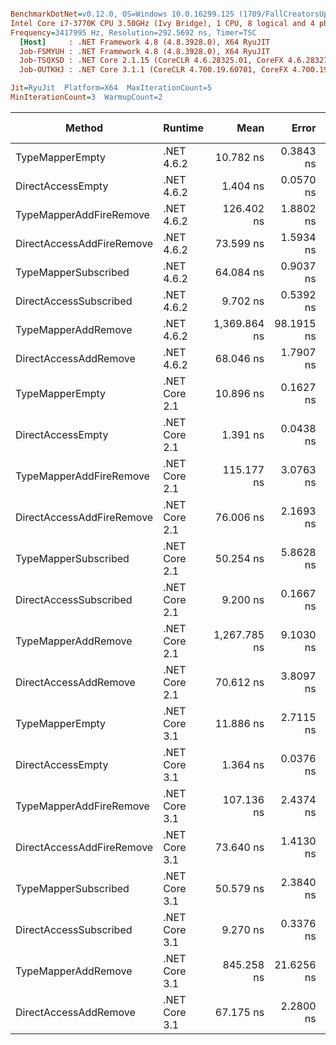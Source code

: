 ``` ini

BenchmarkDotNet=v0.12.0, OS=Windows 10.0.16299.125 (1709/FallCreatorsUpdate/Redstone3)
Intel Core i7-3770K CPU 3.50GHz (Ivy Bridge), 1 CPU, 8 logical and 4 physical cores
Frequency=3417995 Hz, Resolution=292.5692 ns, Timer=TSC
  [Host]     : .NET Framework 4.8 (4.8.3928.0), X64 RyuJIT
  Job-FSMYUH : .NET Framework 4.8 (4.8.3928.0), X64 RyuJIT
  Job-TSQXSD : .NET Core 2.1.15 (CoreCLR 4.6.28325.01, CoreFX 4.6.28327.02), X64 RyuJIT
  Job-OUTKHJ : .NET Core 3.1.1 (CoreCLR 4.700.19.60701, CoreFX 4.700.19.60801), X64 RyuJIT

Jit=RyuJit  Platform=X64  MaxIterationCount=5  
MinIterationCount=3  WarmupCount=2  

```
|                    Method |       Runtime |         Mean |      Error |     StdDev |  Ratio | RatioSD |  Gen 0 | Gen 1 | Gen 2 | Allocated |
|-------------------------- |-------------- |-------------:|-----------:|-----------:|-------:|--------:|-------:|------:|------:|----------:|
|           TypeMapperEmpty |    .NET 4.6.2 |    10.782 ns |  0.3843 ns |  0.0998 ns |   7.68 |    0.12 | 0.0153 |     - |     - |      64 B |
|         DirectAccessEmpty |    .NET 4.6.2 |     1.404 ns |  0.0570 ns |  0.0148 ns |   1.00 |    0.00 |      - |     - |     - |         - |
|   TypeMapperAddFireRemove |    .NET 4.6.2 |   126.402 ns |  1.8802 ns |  0.4883 ns |  90.06 |    1.11 | 0.0534 |     - |     - |     225 B |
| DirectAccessAddFireRemove |    .NET 4.6.2 |    73.599 ns |  1.5934 ns |  0.4138 ns |  52.44 |    0.79 | 0.0459 |     - |     - |     193 B |
|      TypeMapperSubscribed |    .NET 4.6.2 |    64.084 ns |  0.9037 ns |  0.2347 ns |  45.66 |    0.61 | 0.0229 |     - |     - |      96 B |
|    DirectAccessSubscribed |    .NET 4.6.2 |     9.702 ns |  0.5392 ns |  0.1400 ns |   6.91 |    0.13 | 0.0153 |     - |     - |      64 B |
|       TypeMapperAddRemove |    .NET 4.6.2 | 1,369.864 ns | 98.1915 ns | 25.5000 ns | 976.05 |   25.33 | 0.0820 |     - |     - |     345 B |
|     DirectAccessAddRemove |    .NET 4.6.2 |    68.046 ns |  1.7907 ns |  0.4650 ns |  48.48 |    0.73 | 0.0362 |     - |     - |     152 B |
|           TypeMapperEmpty | .NET Core 2.1 |    10.896 ns |  0.1627 ns |  0.0423 ns |   7.76 |    0.09 | 0.0152 |     - |     - |      64 B |
|         DirectAccessEmpty | .NET Core 2.1 |     1.391 ns |  0.0438 ns |  0.0114 ns |   0.99 |    0.01 |      - |     - |     - |         - |
|   TypeMapperAddFireRemove | .NET Core 2.1 |   115.177 ns |  3.0763 ns |  0.7989 ns |  82.06 |    1.32 | 0.0533 |     - |     - |     224 B |
| DirectAccessAddFireRemove | .NET Core 2.1 |    76.006 ns |  2.1693 ns |  0.5634 ns |  54.15 |    0.79 | 0.0457 |     - |     - |     192 B |
|      TypeMapperSubscribed | .NET Core 2.1 |    50.254 ns |  5.8628 ns |  1.5225 ns |  35.80 |    1.15 | 0.0228 |     - |     - |      96 B |
|    DirectAccessSubscribed | .NET Core 2.1 |     9.200 ns |  0.1667 ns |  0.0433 ns |   6.55 |    0.06 | 0.0152 |     - |     - |      64 B |
|       TypeMapperAddRemove | .NET Core 2.1 | 1,267.785 ns |  9.1030 ns |  1.4087 ns | 903.61 |   10.28 | 0.0801 |     - |     - |     344 B |
|     DirectAccessAddRemove | .NET Core 2.1 |    70.612 ns |  3.8097 ns |  0.9894 ns |  50.31 |    0.73 | 0.0362 |     - |     - |     152 B |
|           TypeMapperEmpty | .NET Core 3.1 |    11.886 ns |  2.7115 ns |  0.7042 ns |   8.47 |    0.51 | 0.0153 |     - |     - |      64 B |
|         DirectAccessEmpty | .NET Core 3.1 |     1.364 ns |  0.0376 ns |  0.0098 ns |   0.97 |    0.01 |      - |     - |     - |         - |
|   TypeMapperAddFireRemove | .NET Core 3.1 |   107.136 ns |  2.4374 ns |  0.6330 ns |  76.33 |    1.14 | 0.0535 |     - |     - |     224 B |
| DirectAccessAddFireRemove | .NET Core 3.1 |    73.640 ns |  1.4130 ns |  0.3670 ns |  52.46 |    0.55 | 0.0459 |     - |     - |     192 B |
|      TypeMapperSubscribed | .NET Core 3.1 |    50.579 ns |  2.3840 ns |  0.6191 ns |  36.04 |    0.77 | 0.0229 |     - |     - |      96 B |
|    DirectAccessSubscribed | .NET Core 3.1 |     9.270 ns |  0.3376 ns |  0.0877 ns |   6.60 |    0.11 | 0.0153 |     - |     - |      64 B |
|       TypeMapperAddRemove | .NET Core 3.1 |   845.258 ns | 21.6256 ns |  5.6161 ns | 602.18 |    4.64 | 0.0820 |     - |     - |     344 B |
|     DirectAccessAddRemove | .NET Core 3.1 |    67.175 ns |  2.2800 ns |  0.5921 ns |  47.86 |    0.60 | 0.0362 |     - |     - |     152 B |
